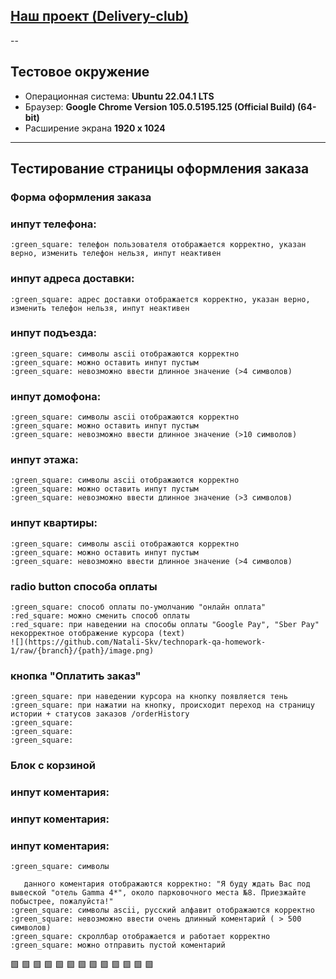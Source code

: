 ## [Наш проект (Delivery-club)](https://tavide.xyz/main)
--
## Тестовое окружение
* Операционная система: **Ubuntu 22.04.1 LTS**
* Браузер: **Google Chrome Version 105.0.5195.125 (Official Build) (64-bit)**
* Расширение экрана **1920 x 1024**
---
## Тестирование страницы оформления заказа
### **Форма оформления заказа**
### инпут телефона:  
    :green_square: телефон пользователя отображается корректно, указан верно, изменить телефон нельзя, инпут неактивен  
### инпут адреса доставки:  
    :green_square: адрес доставки отображается корректно, указан верно, изменить телефон нельзя, инпут неактивен  
### инпут подъезда:
    :green_square: символы ascii отображаются корректно
    :green_square: можно оставить инпут пустым
    :green_square: невозможно ввести длинное значение (>4 символов)
### инпут домофона:
    :green_square: символы ascii отображаются корректно
    :green_square: можно оставить инпут пустым
    :green_square: невозможно ввести длинное значение (>10 символов)
### инпут этажа:
    :green_square: символы ascii отображаются корректно
    :green_square: можно оставить инпут пустым
    :green_square: невозможно ввести длинное значение (>3 символов)
### инпут квартиры:
    :green_square: символы ascii отображаются корректно
    :green_square: можно оставить инпут пустым
    :green_square: невозможно ввести длинное значение (>4 символов)
### radio button способа оплаты
    :green_square: способ оплаты по-умолчанию "онлайн оплата"
    :red_square: можно сменить способ оплаты
    :red_square: при наведении на способы оплаты "Google Pay", "Sber Pay" некорректное отображение курсора (text)
    ![](https://github.com/Natali-Skv/technopark-qa-homework-1/raw/{branch}/{path}/image.png)

### кнопка "Оплатить заказ"
    :green_square: при наведении курсора на кнопку появляется тень
    :green_square: при нажатии на кнопку, происходит переход на страницу истории + статусов заказов /orderHistory
    :green_square:
    :green_square:
    :green_square:
       
### **Блок с корзиной**
  
### инпут коментария:
### инпут коментария:
### инпут коментария:
    :green_square: символы 
       
       данного коментария отображаются корректно: "Я буду ждать Вас под вывеской "отель Gamma 4*", около парковочного места №8. Приезжайте побыстрее, пожалуйста!"
    :green_square: символы ascii, русский алфавит отображаются корректно  
    :green_square: невозможно ввести очень длинный коментарий ( > 500 символов)
    :green_square: скроллбар отображается и работает корректно
    :green_square: можно отправить пустой коментарий
:green_square:
:green_square:
:green_square:
:green_square:
:green_square:
:green_square:
:green_square:
:green_square:
:green_square:
:green_square:
:green_square:
:green_square:
:green_square:

